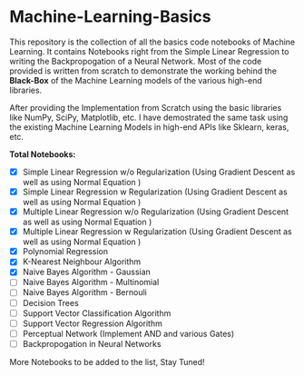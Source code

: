 # Machine-Learning-Basics

This repository is the collection of all the basics code notebooks of Machine Learning. It contains Notebooks right from the Simple Linear Regression to writing the Backpropogation of a Neural Network.
Most of the code provided is written from scratch to demonstrate the working behind the **Black-Box** of the Machine Learning models of the various high-end libraries.

After providing the Implementation from Scratch using the basic libraries like NumPy, SciPy, Matplotlib, etc. I have demostrated the same task using the existing Machine Learning Models in high-end APIs like Sklearn, keras, etc.

**Total Notebooks:**
- [x] Simple Linear Regression w/o Regularization (Using Gradient Descent as well as using Normal Equation )
- [x] Simple Linear Regression w Regularization (Using Gradient Descent as well as using Normal Equation )
- [x] Multiple Linear Regression w/o Regularization (Using Gradient Descent as well as using Normal Equation )
- [x] Multiple Linear Regression w Regularization (Using Gradient Descent as well as using Normal Equation )
- [x] Polynomial Regression
- [x] K-Nearest Neighbour Algorithm
- [x] Naive Bayes Algorithm - Gaussian
- [ ] Naive Bayes Algorithm - Multinomial
- [ ] Naive Bayes Algorithm - Bernouli
- [ ] Decision Trees
- [ ] Support Vector Classification Algorithm
- [ ] Support Vector Regression Algorithm
- [ ] Perceptual Network (Implement AND and various Gates)
- [ ] Backpropogation in Neural Networks

More Notebooks to be added to the list, Stay Tuned!
